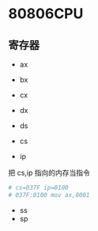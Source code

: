 # 80806CPU

## 寄存器

- ax
- bx
- cx
- dx

- ds

- cs
- ip

把 cs,ip 指向的内存当指令

```s
# cs=037F ip=0100
# 037F:0100 mov ax,0001
```

- ss
- sp
